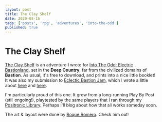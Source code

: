```yaml
---
layout: post
title: The Clay Shelf
date: 2020-08-16
tags: ['posts', 'rpg', 'adventures', 'into-the-odd']
published: true
---
```


# The Clay Shelf

[The Clay Shelf](https://yochaigal.itch.io/the-clay-shelf) is an adventure I wrote for [Into The Odd: Electric Bastionland](https://chrismcdee.itch.io/electric-bastionland), set in the **Deep Country**, far from the civilized domains of **Bastion**. As usual, it's free to download, and prints into a nice little booklet! It was also my submission to [Eclectic Bastion Jam](https://itch.io/jam/eclectic-bastion-jam), which I wrote a little about [here](https://newschoolrevolution.com/2020/08/15/eclectic-bastion-jam-is-over) and [here](https://newschoolrevolution.com/2020/07/11/eclectic-bastion-jam).

I'm particularly proud of this one. It grew from a long-running Play By Post (still ongoing!), playtested by the same players that I ran through my [Positronic Library](https://yochaigal.itch.io/the-positronic-library). Perhaps I'll blog about how that all works someday soon.

The art & layout were done by [Roque Romero](https://twitter.com/RoqueRomeroRua). Check him out!
